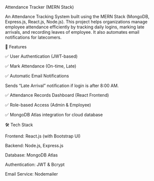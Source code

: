 Attendance Tracker (MERN Stack)

An Attendance Tracking System built using the MERN Stack (MongoDB, Express.js, React.js, Node.js).
This project helps organizations manage employee attendance efficiently by tracking daily logins, marking late arrivals, and recording leaves of employee. It also automates email notifications for latecomers.

🚀 Features

✅ User Authentication (JWT-based)

✅ Mark Attendance (On-time, Late)

✅ Automatic Email Notifications

Sends “Late Arrival” notification if login is after 8:00 AM.

✅ Attendance Records Dashboard (React Frontend)

✅ Role-based Access (Admin & Employee)

✅ MongoDB Atlas integration for cloud database

🛠️ Tech Stack

Frontend: React.js (with Bootstrap UI)

Backend: Node.js, Express.js

Database: MongoDB Atlas

Authentication: JWT & Bcrypt

Email Service: Nodemailer
